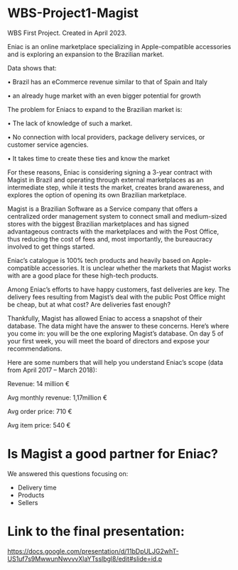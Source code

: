 # WBS-Project1-Magist
WBS First Project. Created in April 2023.

Eniac is an online marketplace specializing in Apple-compatible accessories and is exploring an expansion to the Brazilian market. 

Data shows that:

•	Brazil has an eCommerce revenue similar to that of Spain and Italy

•	an already huge market with an even bigger potential for growth

The problem for Eniacs to expand to the Brazilian market is:

•	The lack of knowledge of such a market.

•	No connection with local providers, package delivery services, or customer service agencies.

•	It takes time to create these ties and know the market

For these reasons, Eniac is considering signing a 3-year contract with Magist in Brazil and operating through external marketplaces as an intermediate step, while it tests the market, creates brand awareness, and explores the option of opening its own Brazilian marketplace.

Magist is a Brazilian Software as a Service company that offers a centralized order management system to connect small and medium-sized stores with the biggest Brazilian marketplaces and has signed advantageous contracts with the marketplaces and with the Post Office, thus reducing the cost of fees and, most importantly, the bureaucracy involved to get things started.

Eniac’s catalogue is 100% tech products and heavily based on Apple-compatible accessories. It is unclear whether the markets that Magist works with are a good place for these high-tech products.

Among Eniac’s efforts to have happy customers, fast deliveries are key. The delivery fees resulting from Magist’s deal with the public Post Office might be cheap, but at what cost? Are deliveries fast enough?

Thankfully, Magist has allowed Eniac to access a snapshot of their database. The data might have the answer to these concerns. Here’s where you come in: you will be the one exploring Magist’s database. On day 5 of your first week, you will meet the board of directors and expose your recommendations.

Here are some numbers that will help you understand Eniac’s scope (data from April 2017 – March 2018):

Revenue: 14 million €

Avg monthly revenue: 1,17million €

Avg order price: 710 €

Avg item price: 540 €

# Is Magist a good partner for Eniac?
We answered this questions focusing on:

- Delivery time
- Products
- Sellers

# Link to the final presentation:
https://docs.google.com/presentation/d/11bDpULJG2whT-US1uf7s9MwwunNwvvvXlaYTsslbgl8/edit#slide=id.p





